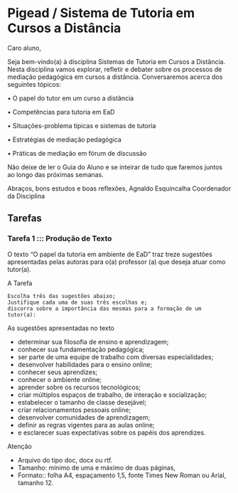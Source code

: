 
# Pigead / Sistema de Tutoria em Cursos a Distância

Caro aluno,

Seja bem-vindo(a) à disciplina Sistemas de Tutoria em Cursos a Distância.
Nesta disciplina vamos explorar, refletir e debater sobre os processos de mediação pedagógica em cursos a distância. Conversaremos acerca dos seguintes tópicos:

• O papel do tutor em um curso a distância

• Competências para tutoria em EaD

• Situações-problema típicas e sistemas de tutoria

• Estratégias de mediação pedagógica

• Práticas de mediação em fórum de discussão


Não deixe de ler o Guia do Aluno e se inteirar de tudo que faremos juntos ao longo das próximas semanas.

Abraços, bons estudos e boas reflexões,
Agnaldo Esquincalha
Coordenador da Disciplina


## Tarefas

### Tarefa 1 ::: Produção de Texto
O texto “O papel da tutoria em ambiente de EaD” traz treze sugestões apresentadas pelas autoras para o(a) professor (a) que deseja atuar como tutor(a).

A Tarefa

    Escolha três das sugestões abaixo;
    Justifique cada uma de suas três escolhas e;
    discorra sobre a importância das mesmas para a formação de um tutor(a):

As sugestões apresentadas no texto

- determinar sua filosofia de ensino e aprendizagem;
- conhecer sua fundamentação pedagógica;
- ser parte de uma equipe de trabalho com diversas especialidades;
- desenvolver habilidades para o ensino online;
- conhecer seus aprendizes;
- conhecer o ambiente online;
- aprender sobre os recursos tecnológicos;
- criar múltiplos espaços de trabalho, de interação e socialização;
- estabelecer o tamanho de classe desejável;
- criar relacionamentos pessoais online;
- desenvolver comunidades de aprendizagem;
- definir as regras vigentes para as aulas online;
- e esclarecer suas expectativas sobre os papéis dos aprendizes.

Atenção

- Arquivo do tipo doc, docx ou rtf.
- Tamanho: mínimo de uma e máximo de duas páginas,
- Formato:: folha A4, espaçamento 1,5, fonte Times New Roman ou Arial, tamanho 12.
